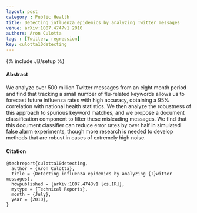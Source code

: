 ```yaml
---
layout: post
category : Public Health
title: Detecting influenza epidemics by analyzing Twitter messages
venue: arXiv:1007.4747v1 2010
authors: Aron Culotta
tags : [Twitter, regression]
key: culotta10detecting
---
```

{% include JB/setup %}

#### Abstract

We analyze over 500 million Twitter messages from an eight month period and
find that tracking a small number of flu-related keywords allows us to
forecast future influenza rates with high accuracy, obtaining a 95%
correlation with national health statistics. We then analyze the robustness of
this approach to spurious keyword matches, and we propose a document
classification component to filter these misleading messages. We find that
this document classifier can reduce error rates by over half in simulated
false alarm experiments, though more research is needed to develop methods
that are robust in cases of extremely high noise.

#### Citation

	@techreport{culotta10detecting,
      author = {Aron Culotta},
      title = {Detecting influenza epidemics by analyzing {T}witter messages},
      howpublished = {arXiv:1007.4748v1 [cs.IR]},
      mytype = {Technical Reports},
      month = {July},
      year = {2010},
    }
